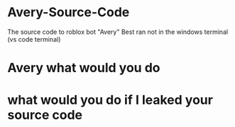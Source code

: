 # Avery-Source-Code
The source code to roblox bot "Avery"
Best ran not in the windows terminal (vs code terminal)
# Avery what would you do
# what would you do if I leaked your source code
